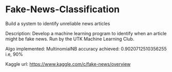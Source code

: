 # Fake-News-Classification
Build a system to identify unreliable news articles

Description:
Develop a machine learning program to identify when an article might be fake news. Run by the UTK Machine Learning Club.

Algo implemented: MultinomialNB
accuracy achieved: 0.9020712510356255 i.e, 90%

Kaggle url: https://www.kaggle.com/c/fake-news/overview
